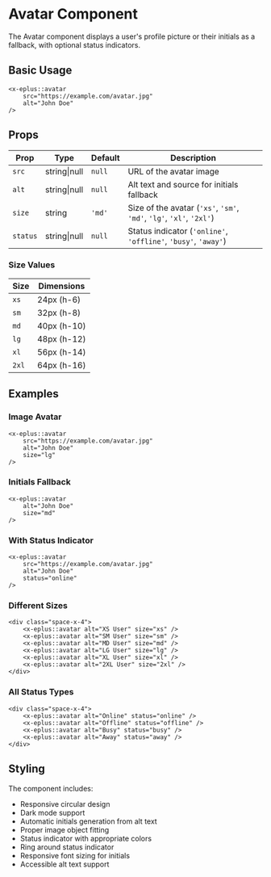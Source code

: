 # Avatar Component

The Avatar component displays a user's profile picture or their initials as a fallback, with optional status indicators.

## Basic Usage

```blade
<x-eplus::avatar
    src="https://example.com/avatar.jpg"
    alt="John Doe"
/>
```

## Props

| Prop | Type | Default | Description |
|------|------|---------|-------------|
| `src` | string\|null | `null` | URL of the avatar image |
| `alt` | string\|null | `null` | Alt text and source for initials fallback |
| `size` | string | `'md'` | Size of the avatar (`'xs'`, `'sm'`, `'md'`, `'lg'`, `'xl'`, `'2xl'`) |
| `status` | string\|null | `null` | Status indicator (`'online'`, `'offline'`, `'busy'`, `'away'`) |

### Size Values

| Size | Dimensions |
|------|------------|
| `xs` | 24px (h-6) |
| `sm` | 32px (h-8) |
| `md` | 40px (h-10) |
| `lg` | 48px (h-12) |
| `xl` | 56px (h-14) |
| `2xl` | 64px (h-16) |

## Examples

### Image Avatar

```blade
<x-eplus::avatar
    src="https://example.com/avatar.jpg"
    alt="John Doe"
    size="lg"
/>
```

### Initials Fallback

```blade
<x-eplus::avatar
    alt="John Doe"
    size="md"
/>
```

### With Status Indicator

```blade
<x-eplus::avatar
    src="https://example.com/avatar.jpg"
    alt="John Doe"
    status="online"
/>
```

### Different Sizes

```blade
<div class="space-x-4">
    <x-eplus::avatar alt="XS User" size="xs" />
    <x-eplus::avatar alt="SM User" size="sm" />
    <x-eplus::avatar alt="MD User" size="md" />
    <x-eplus::avatar alt="LG User" size="lg" />
    <x-eplus::avatar alt="XL User" size="xl" />
    <x-eplus::avatar alt="2XL User" size="2xl" />
</div>
```

### All Status Types

```blade
<div class="space-x-4">
    <x-eplus::avatar alt="Online" status="online" />
    <x-eplus::avatar alt="Offline" status="offline" />
    <x-eplus::avatar alt="Busy" status="busy" />
    <x-eplus::avatar alt="Away" status="away" />
</div>
```

## Styling

The component includes:
- Responsive circular design
- Dark mode support
- Automatic initials generation from alt text
- Proper image object fitting
- Status indicator with appropriate colors
- Ring around status indicator
- Responsive font sizing for initials
- Accessible alt text support

